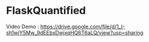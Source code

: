 # FlaskQuantified

Video Demo :  https://drive.google.com/file/d/1_I-sh1wjY5Mw_9dEEbxDwjxqHQ6T6aLQ/view?usp=sharing
